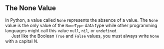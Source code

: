## The None Value
In Python, a value called `None` represents the absence of a value. The `None` value is the only value of the `NoneType` data type while other programming languages might call this value `null`, `nil`, or `undefined`.  
&nbsp;&nbsp;&nbsp;&nbsp; Just like the Boolean `True` and `False` values, you must always write `None` with a capital *N*.  
